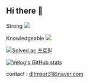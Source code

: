 ## Hi there 👋

Strong
<img src="https://img.shields.io/badge/cplusplus-00599C?style=flat&logo=cplusplus&logoColor=white"/>

Knowledgeable
<img src="https://img.shields.io/badge/JAVA-007396?style=flat&logo=Java&logoColor=white"/>



[![Solved.ac
프로필](http://mazassumnida.wtf/api/v2/generate_badge?boj=dltmxor31)](https://solved.ac/dltmxor31)





[![Velog's GitHub stats](https://velog-readme-stats.vercel.app/api?name=seungtoctoc)](https://github.com/eungyeole/velog-readme-stats)


contact : dltmxor31@naver.com
